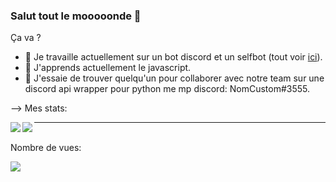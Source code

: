 ### Salut tout le mooooonde 👋


Ça va ?

- 🔭 Je travaille actuellement sur un bot discord et un selfbot (tout voir [ici](https://github.com/AnonyBotDev/)).
- 🌱 J'apprends actuellement le javascript.
- 👯 J'essaie de trouver quelqu'un pour collaborer avec notre team sur une discord api wrapper pour python me mp discord: NomCustom#3555.

--> Mes stats:

<img align="left" src="https://github-readme-stats.vercel.app/api?username=JgameDevH&show_icons=true&theme=jolly&count_private=true"/>

<img align="left" src="https://github-readme-stats.vercel.app/api/top-langs/?username=JgameDevH&layout=compact&theme=jolly&count_private=true"/>



---

<p align="center"> 

  <br>Nombre de vues: <br>

  <img src="https://profile-counter.glitch.me/JgameDevH/count.svg" />

</p>


